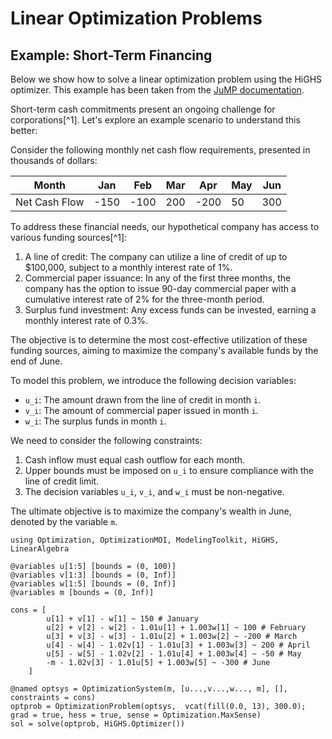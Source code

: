 # Linear Optimization Problems

## Example: Short-Term Financing

Below we show how to solve a linear optimization problem using the HiGHS optimizer.
This example has been taken from the [JuMP documentation](https://jump.dev/JuMP.jl/stable/tutorials/linear/finance/#Short-term-financing).

Short-term cash commitments present an ongoing challenge for corporations[^1]. Let's explore an example scenario to understand this better:

Consider the following monthly net cash flow requirements, presented in thousands of dollars:

| Month | Jan  | Feb  | Mar  | Apr  | May  | Jun  |
|-------|------|------|------|------|------|------|
| Net Cash Flow | -150 | -100 | 200  | -200 | 50   | 300  |

To address these financial needs, our hypothetical company has access to various funding sources[^1]:

1. A line of credit: The company can utilize a line of credit of up to $100,000, subject to a monthly interest rate of 1%.
2. Commercial paper issuance: In any of the first three months, the company has the option to issue 90-day commercial paper with a cumulative interest rate of 2% for the three-month period.
3. Surplus fund investment: Any excess funds can be invested, earning a monthly interest rate of 0.3%.

The objective is to determine the most cost-effective utilization of these funding sources, aiming to maximize the company's available funds by the end of June.

To model this problem, we introduce the following decision variables:

- `u_i`: The amount drawn from the line of credit in month `i`.
- `v_i`: The amount of commercial paper issued in month `i`.
- `w_i`: The surplus funds in month `i`.

We need to consider the following constraints:

1. Cash inflow must equal cash outflow for each month.
2. Upper bounds must be imposed on `u_i` to ensure compliance with the line of credit limit.
3. The decision variables `u_i`, `v_i`, and `w_i` must be non-negative.

The ultimate objective is to maximize the company's wealth in June, denoted by the variable `m`.

```@example linear
using Optimization, OptimizationMOI, ModelingToolkit, HiGHS, LinearAlgebra

@variables u[1:5] [bounds = (0, 100)]
@variables v[1:3] [bounds = (0, Inf)]
@variables w[1:5] [bounds = (0, Inf)]
@variables m [bounds = (0, Inf)]

cons = [
        u[1] + v[1] - w[1] ~ 150 # January
        u[2] + v[2] - w[2] - 1.01u[1] + 1.003w[1] ~ 100 # February
        u[3] + v[3] - w[3] - 1.01u[2] + 1.003w[2] ~ -200 # March
        u[4] - w[4] - 1.02v[1] - 1.01u[3] + 1.003w[3] ~ 200 # April
        u[5] - w[5] - 1.02v[2] - 1.01u[4] + 1.003w[4] ~ -50 # May
        -m - 1.02v[3] - 1.01u[5] + 1.003w[5] ~ -300 # June
    ]

@named optsys = OptimizationSystem(m, [u...,v...,w..., m], [], constraints = cons)
optprob = OptimizationProblem(optsys,  vcat(fill(0.0, 13), 300.0); grad = true, hess = true, sense = Optimization.MaxSense)
sol = solve(optprob, HiGHS.Optimizer())
```
<!--
```julia
using Enzyme
objective(u, p) = u[14]

constraints(res,u,p) = res .= [
    u[1] + u[6] - u[9] # January
    ,u[2] + u[7] - u[10] - 1.01u[1] + 1.003u[9] # February
    ,u[3] + u[8] - u[11] - 1.01u[2] + 1.003u[10] # March
    ,u[4] - u[12] - 1.02u[6] - 1.01u[3] + 1.003u[11] # April
    ,u[5] - u[13] - 1.02u[7] - 1.01u[4] + 1.003u[12] # May
    ,-u[14] - 1.02u[8] - 1.01u[5] + 1.003u[13] # June
]

optf = OptimizationFunction(objective, Optimization.AutoModelingToolkit(), cons = constraints)
optprob = OptimizationProblem(optf, [zeros(13)..., 300]; lb = zeros(14), ub = vcat(ones(5).*100, fill(Inf, 9)), lcons = [150, 100, -200, 200, -50, -300], ucons = [150, 100, -200, 200, -50, -300], sense = Optimization.MaxSense)
sol = solve(optprob, HiGHS.Optimizer())
```
-->

<!--
## Mixed Integer Nonlinear Optimization


```julia
    using Juniper, Ipopt, HiGHS

    ModelingToolkit.@variables b[1:4] [bounds = (0, 1)]
    ModelingToolkit.@variables i[1:24]
    ModelingToolkit.@variables objvar

    for j in 1:16
        push!(vars, i[j])
        ModelingToolkit.setmetadata(i[j], ModelingToolkit.VariableBounds, (0, 5))
    end

    ModelingToolkit.setmetadata(i[21], ModelingToolkit.VariableBounds, (0, 15))
    ModelingToolkit.setmetadata(i[22], ModelingToolkit.VariableBounds, (0, 12))
    ModelingToolkit.setmetadata(i[23], ModelingToolkit.VariableBounds, (0, 9))
    ModelingToolkit.setmetadata(i[24], ModelingToolkit.VariableBounds, (0, 6))

    constraints = [
        -0.1 * b[1] - 0.2 * b[2] - 0.3 * b[3] - 0.4 * b[4] - i[21] - i[22] - i[23] -
        i[24] + objvar ~ 0.0
        ,9.0 ≲ i[21] * i[1] + i[22] * i[2] + i[23] * i[3] + i[24] * i[4]
        ,7.0 ≲ i[21] * i[5] + i[22] * i[6] + i[23] * i[7] + i[24] * i[8]
        ,12.0 ≲ i[21] * i[9] + i[22] * i[10] + i[23] * i[11] + i[24] * i[12]
        ,11.0 ≲ i[21] * i[13] + i[22] * i[14] + i[23] * i[15] + i[24] * i[16]
        ,-330 * i[1] - 360 * i[5] - 385 * i[9] - 415 * i[13] + 1700 * b[1] ≲ 0.0
        ,-330 * i[2] - 360 * i[6] - 385 * i[10] - 415 * i[14] + 1700 * b[2] ≲ 0.0
        ,-330 * i[3] - 360 * i[7] - 385 * i[11] - 415 * i[15] + 1700 * b[3] ≲ 0.0
        ,-330 * i[4] - 360 * i[8] - 385 * i[12] - 415 * i[16] + 1700 * b[4] ≲ 0.0
        ,330 * i[1] + 360 * i[5] + 385 * i[9] + 415 * i[13] - 1900 * b[1] ≲ 0.0
        ,330 * i[2] + 360 * i[6] + 385 * i[10] + 415 * i[14] - 1900 * b[2] ≲ 0.0
        ,330 * i[3] + 360 * i[7] + 385 * i[11] + 415 * i[15] - 1900 * b[3] ≲ 0.0
        ,330 * i[4] + 360 * i[8] + 385 * i[12] + 415 * i[16] - 1900 * b[4] ≲ 0.0
        ,-i[1] - i[5] - i[9] - i[13] + b[1] ≲ 0.0
        ,-i[2] - i[6] - i[10] - i[14] + b[2] ≲ 0.0
        ,-i[3] - i[7] - i[11] - i[15] + b[3] ≲ 0.0
        ,-i[4] - i[8] - i[12] - i[16] + b[4] ≲ 0.0
        ,i[1] + i[5] + i[9] + i[13] - 5 * b[1] ≲ 0.0
        ,i[2] + i[6] + i[10] + i[14] - 5 * b[2] ≲ 0.0
        ,i[3] + i[7] + i[11] + i[15] - 5 * b[3] ≲ 0.0
        ,i[4] + i[8] + i[12] + i[16] - 5 * b[4] ≲ 0.0
        ,b[1] - i[21] ≲ 0.0
        ,b[2] - i[22] ≲ 0.0
        ,b[3] - i[23] ≲ 0.0
        ,b[4] - i[24] ≲ 0.0
        ,-15 * b[1] + i[21] ≲ 0.0
        ,-12 * b[2] + i[22] ≲ 0.0
        ,-9 * b[3] + i[23] ≲ 0.0
        ,-6 * b[4] + i[24] ≲ 0.0
        ,8.0 ≲ i[21] + i[22] + i[23] + i[24]
        ,-b[1] + b[2] ≲ 0.0
        ,-b[2] + b[3] ≲ 0.0
        ,-b[3] + b[4] ≲ 0.0
        ,-i[21] + i[22] ≲ 0.0
        ,-i[22] + i[23] ≲ 0.0
        ,-i[23] + i[24] ≲ 0.0
    ]

    i_idxs = [1, 2, 3, 4, 5, 6, 7, 8, 9, 10, 11, 12, 13, 14, 15, 16, 21, 22, 23, 24]
    vars = [b..., [i[j] for j in i_idxs]..., objvar]

    @named optsys = OptimizationSystem(objvar, vars, [], constraints = constraints)
    optprob = OptimizationProblem(optsys, vcat(ones(24), 5), int = vcat(fill(true, 24), false), grad = true,  cons_j = true, hess = true, cons_h = true)

    nl_solver = OptimizationMOI.MOI.OptimizerWithAttributes(Ipopt.Optimizer,
                                                            "print_level" => 0)
    mip_solver = OptimizationMOI.MOI.OptimizerWithAttributes(HiGHS.Optimizer,
                                                            "output_flag" => false
                                                            )
    minlp_solver = OptimizationMOI.MOI.OptimizerWithAttributes(Juniper.Optimizer,
                                                               "nl_solver" => nl_solver,
                                                               "mip_solver" => mip_solver)
     opt = OptimizationMOI.MOI.OptimizerWithAttributes(Alpine.Optimizer,
                                                                "minlp_solver" => minlp_solver,
                                                               "nl_solver" => nl_solver,
                                                               "mip_solver" => mip_solver)
    sol = solve(optprob, opt)
```

```julia
using Juniper, Ipopt, Alpine

LB = [100, 1000, 1000, 10, 10, 10, 10, 10]
    UB = [10000, 10000, 10000, 1000, 1000, 1000, 1000, 1000]

    ModelingToolkit.@variables x[1:8]
    ModelingToolkit.@variables y[1:5] [bounds = (0, 1)]

    for j in 1:8
        ModelingToolkit.setmetadata(x[j], ModelingToolkit.VariableBounds, (LB[j], UB[j]))
    end

    constraints =  [0.0025 * (x[4] * y[1] + x[6] * y[2]) ≲ 1
                    ,0.0025 * (x[5] - x[4] * y[1] + x[7]) ≲ 1
                    , 0.01(x[8] - x[5] * y[3]) ≲ 1,

        100 * x[1] - x[1] * x[6] * y[1] + 833.33252 * x[4] * y[1] ≲ 83333.333
    , x[2] * x[4] * y[4] - x[2] * x[7] - 1250 * x[4] + 1250 * x[5] ≲ 0,
        x[3] * x[5] * y[2] * y[5] - x[3] * x[8] * y[5] - 2500 * x[5] * y[1] * y[4] +
        1250000 ≲ 0, y[1] * y[2] * y[3] ≲ 0, y[4] * y[5] ≲ y[2] * y[3], y[1] * y[5] ≲ y[2] * y[4]]

    objective =  x[1] + x[2] + x[3]

@named optsys = OptimizationSystem(objective, [x..., y...], [], constraints = constraints)
optprob = OptimizationProblem(optsys, vcat((LB + UB) ./ 2,zeros(5)); int = vcat(fill(false, 8), fill(true, 5)), grad = true, cons_j = true, hess = true, cons_h = true)

nl_solver = OptimizationMOI.MOI.OptimizerWithAttributes(Ipopt.Optimizer,
                                                            "print_level" => 0)
mi_solver = OptimizationMOI.MOI.OptimizerWithAttributes(HiGHS.Optimizer,
                                                            "presolve" => "on",
                                                            "log_to_console" => false,
                                                            )
minlp_solver = OptimizationMOI.MOI.OptimizerWithAttributes(Juniper.Optimizer,
                                                            "nl_solver" => nl_solver,
                                                            "mip_solver" => mi_solver)
opt = OptimizationMOI.MOI.OptimizerWithAttributes(Alpine.Optimizer,
                                                            "minlp_solver" => minlp_solver,
                                                            "nlp_solver" => nl_solver,
                                                            "mip_solver" => mi_solver)
sol = solve(optprob, opt)
```

```julia

ModelingToolkit.@variables v[1:5]
ModelingToolkit.@variables w[1:5]
ModelingToolkit.@variables x[1:5] [bounds = (0,1)]

objective =  dot(v,x)

constraints =  [sum(w[i]*x[i]^2 for i=1:5) ≲ 45]
@named optsys = OptimizationSystem(objective, [x...], [v..., w...], constraints = constraints)
optprob = OptimizationProblem(optsys, zeros(5), vcat([10,20,12,23,42], [12,45,12,22,21]); sense = Optimization.MaxSense ,int = fill(true, 5), grad = true, cons_j = true, hess = true, cons_h = true)
```
-->
